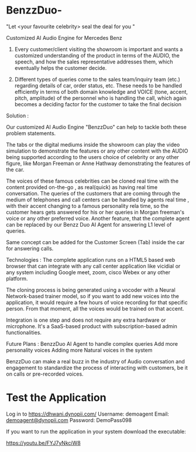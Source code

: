 # BenzzDuo-
"Let &lt;your favourite celebrity> seal the deal for you "


Customized AI Audio Engine for Mercedes Benz

1.  Every customer/client visiting the showroom is important and wants a customized understanding of the product in terms of the AUDIO, the speech, and how the sales representative addresses them, which eventually helps the customer decide.

2. Different types of queries come to the sales team/inquiry team (etc.) regarding details of car, order status, etc. These needs to be handled efficiently in terms of both domain knowledge and VOICE (tone, accent, pitch, amplitude) of the personnel who is handling the call, which again becomes a deciding factor for the customer to take the final decision

Solution :

Our customized AI Audio Engine  "BenzzDuo" can help to tackle both these problem statements.

The tabs or the digital mediums inside the showroom can play the video simulation to demonstrate the features or any other content with the AUDIO being supported according to the users choice of celebrity or any other figure, like Morgan Freeman or Anne Hathway demonstrating the features of the car.

The voices of these famous celebrities can be cloned real time with the content provided on-the-go , as real(quick) as having real time conversation.
The queries of the customers that are coming through the medium of  telephones and call centers can be handled by agents real time , with their accent changing to a famous personality rela time, so the customer hears gets answered for his or her queries in  Morgan freeman's voice or any other preferred voice.
Another feature, that the complete agent can be replaced by our Benzz
Duo AI Agent for answering L1 level of queries.

Same concept can be added for the Customer Screen (Tab) inside the car for answering calls.

Technologies :
The complete application runs on a HTML5 based web browser that can integrate with any call center application like vicidial or any system including Google meet, zoom, cisco Webex or any other platform.

The cloning process is being generated using a vocoder with a Neural Network-based trainer model, so if you want to add new voices into the application, it would require a few hours of voice recording for that specific person. From that moment, all the voices would be trained on that accent.

Integration is one step and does not require any extra hardware or microphone.  It's a SaaS-based product with subscription-based admin functionalities.

Future Plans :
BenzzDuo AI Agent to handle complex queries
Add more personality voices
Adding more Natural voices in the system

BenzzDuo can make a real buzz in the industry of Audio conversation and engagement to standardize the process of interacting with customers, be it on calls or pre-recorded voices.

# Test the Application
Log in to https://dhwani.dynopii.com/
Username: demoagent
Email: demoagent@dynopii.com
Password: DemoPass098

If you want to run the application in your system download the executable:


https://youtu.be/FYJ7yNkciW8
